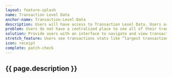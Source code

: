 ```yaml
---
layout: feature-splash
name: Transaction Level Data
anchor-name: Transaction-Level-Data
description: Users will have access to Transaction Level Data. Users are able to see each account at an institution, then each transaction belonging to that account, then related transactions across accounts. Also, users are able to see a list of transactions sorted by date across all accounts and across all accounts for a transaction..
problem: Users do not have a centralized place to see all of their transaction level data and related transactions.
solution: Provide users with an interface to navigate and view transaction level data.
stretch_feature: Users see transactions stats like “largest transaction”, “Most Repeated Transaction”, “Average transaction Amount” etc.
icon: receipt
complete: patch-check
---
```


## {{ page.description }}

